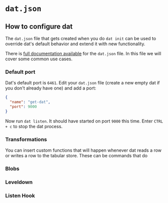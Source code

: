 # `dat.json`

## How to configure dat

The `dat.json` file that gets created when you do `dat init` can be used to override dat's default behavior and extend it with new functionality.

There is [full documentation available](https://github.com/maxogden/dat/blob/master/docs/dat-json-config.md) for the `dat.json` file. In this file we will cover some common use cases.

### Default port

Dat's default port is `6461`. Edit your `dat.json` file (create a new empty dat if you don't already have one) and add a port:

```JSON
{
  "name": "get-dat",
  "port": 9000
}
```

Now run `dat listen`. It should have started on port `9000` this time. Enter `CTRL + c` to stop the dat process.

### Transformations

You can insert custom functions that will happen whenever dat reads a row or writes a row to the tabular store. These can be commands that do 

### Blobs

### Leveldown

### Listen Hook
